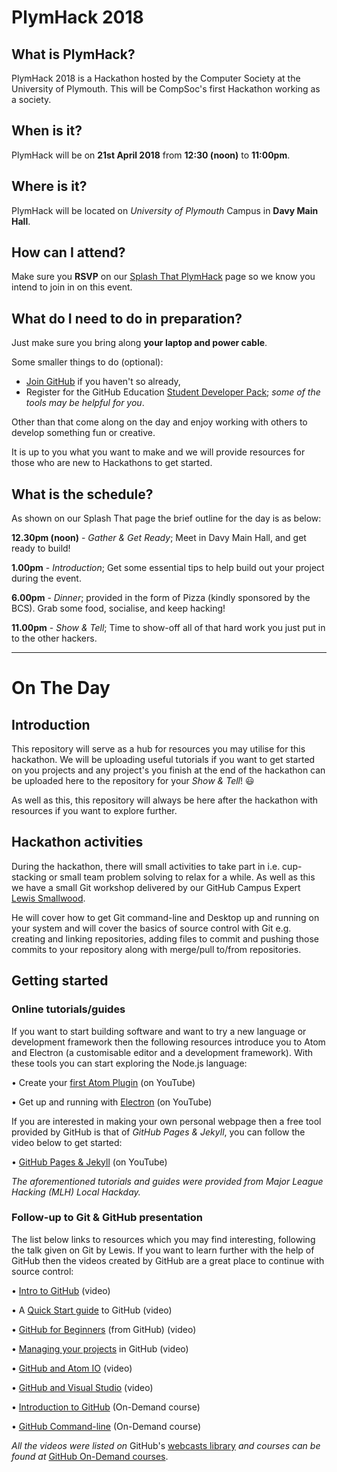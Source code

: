 # PlymHack 2018

## What is PlymHack?

PlymHack 2018 is a Hackathon hosted by the Computer Society at the University of Plymouth. This will be CompSoc's first Hackathon working as a society.

## When is it?

PlymHack will be on **21st April 2018** from **12:30 (noon)** to **11:00pm**.

## Where is it?

PlymHack will be located on *University of Plymouth* Campus in **Davy Main Hall**.

## How can I attend?

Make sure you **RSVP** on our [Splash That PlymHack](https://plymhack.splashthat.com/) page so we
know you intend to join in on this event.

## What do I need to do in preparation?

Just make sure you bring along **your laptop and power cable**.

Some smaller things to do (optional):

* [Join GitHub](https://github.com/join) if you haven't so already,
* Register for the GitHub Education [Student Developer Pack](https://education.github.com/pack); *some of the tools may be helpful for you*.

Other than that come along on the day and enjoy working with others to develop something fun or creative.

It is up to you what you want to make and we will provide resources for those who are new to Hackathons to get started.

## What is the schedule?

As shown on our Splash That page the brief outline for the day is as below:

**12.30pm (noon)** - *Gather & Get Ready*; Meet in Davy Main Hall, and get ready to build!

**1.00pm** - *Introduction*; Get some essential tips to help build out your project during the event.

**6.00pm** - *Dinner*; provided in the form of Pizza (kindly sponsored by the BCS).
Grab some food, socialise, and keep hacking!

**11.00pm** - *Show & Tell*; Time to show-off all of that hard work you just put in to the other hackers.

---


# On The Day

## Introduction

This repository will serve as a hub for resources you may utilise for this hackathon. We will be uploading useful tutorials if you want to get started on you projects and any project's you finish at the end of the hackathon can be uploaded here to the repository for your *Show & Tell*! :smiley:

As well as this, this repository will always be here after the hackathon with resources if you want to explore further.

## Hackathon activities

During the hackathon, there will small activities to take part in i.e. cup-stacking or small team problem solving to relax for a while. As well as this we have a small Git workshop delivered by our GitHub Campus Expert [Lewis Smallwood](https://github.com/LewisSmallwood/).

He will cover how to get Git command-line and Desktop up and running on your system and will cover the basics of source control with Git e.g. creating and linking repositories, adding files to commit and pushing those commits to your repository along with merge/pull to/from repositories.

## Getting started

### Online tutorials/guides

If you want to start building software and want to try a new language or development framework then the following resources introduce you to Atom and Electron (a customisable editor and a development framework). With these tools you can start exploring the Node.js language:


• Create your [first Atom Plugin](https://www.youtube.com/watch?v=BDsv94RGDMs) (on YouTube)

• Get up and running with [Electron](https://www.youtube.com/watch?v=Y5Wx3GCpDQo) (on YouTube)


If you are interested in making your own personal webpage then a free tool provided by GitHub is that of *GitHub Pages & Jekyll*, you can follow the video below to get started:

• [GitHub Pages & Jekyll](https://www.youtube.com/watch?v=fjj0PXtqzd8) (on YouTube)

*The aforementioned tutorials and guides were provided from Major League Hacking (MLH) Local Hackday.*

### Follow-up to Git & GitHub presentation

The list below links to resources which you may find interesting, following the talk given on Git by Lewis. If you want to learn further with the help of GitHub then the videos created by GitHub are a great place to continue with source control:

• [Intro to GitHub](https://player.vimeo.com/video/222903388) (video)

• A [Quick Start guide](https://player.vimeo.com/video/252759636) to GitHub (video)

• [GitHub for Beginners](https://player.vimeo.com/video/257643032) (from GitHub) (video)

• [Managing your projects](https://player.vimeo.com/video/258104320) in GitHub (video)

• [GitHub and Atom IO](https://player.vimeo.com/video/234424268) (video)

• [GitHub and Visual Studio](https://player.vimeo.com/video/233701314) (video)

• [Introduction to GitHub](https://services.github.com/on-demand/intro-to-github/) (On-Demand course)

• [GitHub Command-line](https://services.github.com/on-demand/github-cli/) (On-Demand course)

*All the videos were listed on* GitHub's [webcasts library](https://resources.github.com/webcasts/) *and courses can be found at* [GitHub On-Demand courses](https://services.github.com/on-demand/).
